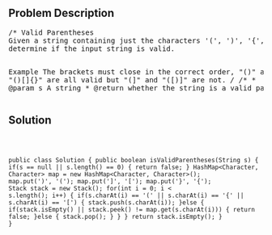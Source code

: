 <!--
<style>
  body { font-family: Arial, sans-serif; }
  .container { max-width: 100%; margin: auto; padding: 20px; }
  .comment-block { background-color: #f9f9f9; padding: 10px; border-left: 5px solid #ccc; max-width: 600px; margin: auto; word-wrap: break-word; white-space: pre-wrap; }
  .code-block { background-color: #f4f4f4; padding: 10px; border: 1px solid #ddd; }
</style>
-->

<div class='container'>
<h2>Problem Description</h2>
<div class='comment-block'>
<pre>
/* Valid Parentheses
Given a string containing just the characters '(', ')', '{', '}', '[' and ']', 
determine if the input string is valid.

Example
The brackets must close in the correct order, "()" and "()[]{}" are all valid but "(]" and "([)]" are not.
*/
    /**
     * @param s A string
     * @return whether the string is a valid parentheses
     */
</pre>
</div>

<h2>Solution</h2>
<div class='code-block'>
<pre><code class='language-java'>

public class Solution {
    public boolean isValidParentheses(String s) {
        if(s == null || s.length() == 0) {
            return false;
        }
        HashMap<Character, Character> map = new HashMap<Character, Character>();
        map.put(')', '(');
        map.put(']', '[');
        map.put('}', '{');
        Stack<Character> stack = new Stack<Character>();
        for(int i = 0; i < s.length(); i++) {
            if(s.charAt(i) == '(' || s.charAt(i) == '{' || s.charAt(i) == '[') {
                stack.push(s.charAt(i));
            }else {
                if(stack.isEmpty() || stack.peek() != map.get(s.charAt(i))) {
                    return false;
                }else {
                    stack.pop();
                }
            }
        }
        return stack.isEmpty();
    }
}</code></pre>
</div>
</div>
